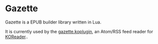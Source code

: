 # Gazette

Gazette is a EPUB builder library written in Lua.

It is currently used by the [gazette.koplugin](https://github.com/roygbyte/gazette.koplugin), an Atom/RSS feed reader for [KOReader](https://koreader.rocks)..
